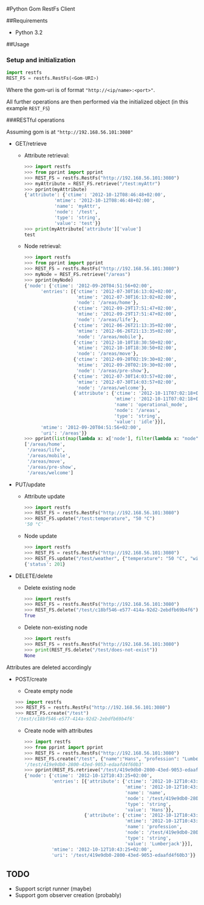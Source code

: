 #Python Gom RestFs Client

##Requirements

* Python 3.2

##Usage

### Setup and initialization

```python
import restfs
REST_FS = restfs.RestFs(<Gom-URI>)
```

Where the gom-uri is of format `"http://<ip/name>:<port>"`.

All further operations are then performed via the initialized object (in this example `REST_FS`)

###RESTful operations

Assuming gom is at `"http://192.168.56.101:3080"`

* GET/retrieve

  * Attribute retrieval:

    ```python
    >>> import restfs
    >>> from pprint import pprint
    >>> REST_FS = restfs.RestFs("http://192.168.56.101:3080")
    >>> myAttribute = REST_FS.retrieve("/test:myAttr")
    >>> pprint(myAttribute)
    {'attribute': {'ctime': '2012-10-12T08:46:48+02:00',
               'mtime': '2012-10-12T08:46:48+02:00',
               'name': 'myAttr',
               'node': '/test',
               'type': 'string',
               'value': 'test'}}
    >>> print(myAttribute['attribute']['value']
    test
    ```

  * Node retrieval:

    ```python
    >>> import restfs
    >>> from pprint import pprint
    >>> REST_FS = restfs.RestFs("http://192.168.56.101:3080")
    >>> myNode = REST_FS.retrieve("/areas")
    >>> pprint(myNode)
    {'node': {'ctime': '2012-09-20T04:51:56+02:00',
          'entries': [{'ctime': '2012-07-30T16:13:02+02:00',
                       'mtime': '2012-07-30T16:13:02+02:00',
                       'node': '/areas/home'},
                      {'ctime': '2012-09-29T17:51:47+02:00',
                       'mtime': '2012-09-29T17:51:47+02:00',
                       'node': '/areas/life'},
                      {'ctime': '2012-06-26T21:13:35+02:00',
                       'mtime': '2012-06-26T21:13:35+02:00',
                       'node': '/areas/mobile'},
                      {'ctime': '2012-10-10T18:30:50+02:00',
                       'mtime': '2012-10-10T18:30:50+02:00',
                       'node': '/areas/move'},
                      {'ctime': '2012-09-20T02:19:30+02:00',
                       'mtime': '2012-09-20T02:19:30+02:00',
                       'node': '/areas/pre-show'},
                      {'ctime': '2012-07-30T14:03:57+02:00',
                       'mtime': '2012-07-30T14:03:57+02:00',
                       'node': '/areas/welcome'},
                      {'attribute': {'ctime': '2012-10-11T07:02:18+02:00',
                                     'mtime': '2012-10-11T07:02:18+02:00',
                                     'name': 'operational_mode',
                                     'node': '/areas',
                                     'type': 'string',
                                     'value': 'idle'}}],
          'mtime': '2012-09-20T04:51:56+02:00',
          'uri': '/areas'}}
    >>> pprint(list(map(lambda x: x['node'], filter(lambda x: "node" in x, myNode['node']['entries']))))
    ['/areas/home',
     '/areas/life',
     '/areas/mobile',
     '/areas/move',
     '/areas/pre-show',
     '/areas/welcome']
    ```

* PUT/update

  * Attribute update

    ```python
    >>> import restfs
    >>> REST_FS = restfs.RestFs("http://192.168.56.101:3080")
    >>> REST_FS.update("/test:temperature", "50 °C")
    '50 °C'
    ```
   
  * Node update

    ```python
    >>> import restfs
    >>> REST_FS = restfs.RestFs("http://192.168.56.101:3080")
    >>> REST_FS.update("/test/weather", {"temperature": "50 °C", "wind_velocity": "3 km/h", "wind_direction": "NNW"})
    {'status': 201}
    ```

* DELETE/delete

  * Delete existing node
  
    ```python
    >>> import restfs
    >>> REST_FS = restfs.RestFs("http://192.168.56.101:3080")
    >>> REST_FS.delete("/test/c18bf546-e577-414a-92d2-2ebdfb69b4f6")
    True
    ```

  * Delete non-existing node
  
    ```python
    >>> import restfs
    >>> REST_FS = restfs.RestFs("http://192.168.56.101:3080")
    >>> print(REST_FS.delete("/test/does-not-exist"))
    None
    ```
  
Attributes are deleted accordingly

* POST/create
  
  * Create empty node
  
   ```python
   >>> import restfs
   >>> REST_FS = restfs.RestFs("http://192.168.56.101:3080")
   >>> REST_FS.create("/test")
   '/test/c18bf546-e577-414a-92d2-2ebdfb69b4f6'
   ```
  
  * Create node with attributes
  
    ```python
    >>> import restfs
    >>> from pprint import pprint
    >>> REST_FS = restfs.RestFs("http://192.168.56.101:3080")
    >>> REST_FS.create("/test", {"name":"Hans", "profession": "Lumberjack"})
    '/test/419e9db0-2800-43ed-9053-edaafd4f60b3'
    >>> pprint(REST_FS.retrieve("/test/419e9db0-2800-43ed-9053-edaafd4f60b3"))
    {'node': {'ctime': '2012-10-12T10:43:25+02:00',
              'entries': [{'attribute': {'ctime': '2012-10-12T10:43:25+02:00',
                                         'mtime': '2012-10-12T10:43:25+02:00',
                                         'name': 'name',
                                         'node': '/test/419e9db0-2800-43ed-9053-edaafd4f60b3',
                                         'type': 'string',
                                         'value': 'Hans'}},
                          {'attribute': {'ctime': '2012-10-12T10:43:25+02:00',
                                         'mtime': '2012-10-12T10:43:25+02:00',
                                         'name': 'profession',
                                         'node': '/test/419e9db0-2800-43ed-9053-edaafd4f60b3',
                                         'type': 'string',
                                         'value': 'Lumberjack'}}],
              'mtime': '2012-10-12T10:43:25+02:00',
              'uri': '/test/419e9db0-2800-43ed-9053-edaafd4f60b3'}}
    ```

TODO
---

* Support script runner (maybe)
* Support gom observer creation (probably)
